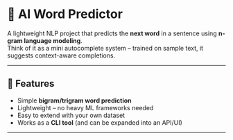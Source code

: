 # 📝 AI Word Predictor  

A lightweight NLP project that predicts the **next word** in a sentence using **n-gram language modeling**.  
Think of it as a mini autocomplete system – trained on sample text, it suggests context-aware completions.  

---

## 🚀 Features  
- Simple **bigram/trigram word prediction**  
- Lightweight – no heavy ML frameworks needed  
- Easy to extend with your own dataset  
- Works as a **CLI tool** (and can be expanded into an API/UI)  

---
